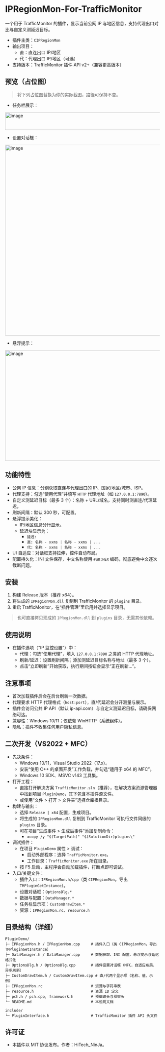 # IPRegionMon-For-TrafficMonitor
一个用于 TrafficMonitor 的插件，显示当前公网 IP 与地区信息，支持代理出口对比与自定义测延迟目标。

- 插件主类：`CIPRegionMon`
- 输出项目：
  - 直：直连出口 IP/地区
  - 代：代理出口 IP/地区（可选）
- 支持版本：TrafficMonitor 插件 API v2+（兼容更高版本）

## 预览（占位图）
> 将下列占位图替换为你的实际截图，路径可保持不变。

- 任务栏展示：
  
<img width="600" height="57" alt="image" src="https://github.com/user-attachments/assets/50a8f5fc-4a52-4051-8378-bc267fb93dec" />

- 设置对话框：
  
<img width="735" height="618" alt="image" src="https://github.com/user-attachments/assets/d331d9d5-6193-404c-9162-d46c8ffdc852" />


- 悬浮提示：
  
<img width="530" height="358" alt="image" src="https://github.com/user-attachments/assets/448c05ab-a06b-4a1d-ae99-ac88b2728fb6" />

## 功能特性
- 公网 IP 信息：分别获取直连与代理出口的 IP、国家/地区/城市、ISP。
- 代理支持：勾选“使用代理”并填写 `HTTP` 代理地址（如 `127.0.0.1:7890`）。
- 自定义测延迟目标（最多 3 个）：名称 + URL/域名，支持同时测直连/代理延迟。
- 刷新间隔：默认 300 秒，可配置。
- 悬浮提示美化：
  - IP/地区信息分行显示。
  - 延迟块显示为：
    - `延迟:`
    - `直: 名称 - xxms | 名称 - xxms | ...`
    - `代: 名称 - xxms | 名称 - xxms | ...`
- UI 自适应：对话框支持拉伸，控件自动布局。
- 配置持久化：INI 文件保存，中文名称使用 `#u8:HEX` 编码，彻底避免中文逐次截断问题。

## 安装
1. 构建 Release 版本（推荐 x64）。
2. 将生成的 `IPRegionMon.dll` 复制到 TrafficMonitor 的 `plugins` 目录。
3. 重启 TrafficMonitor，在“插件管理”里启用并选择显示项目。

> 也可直接拷贝现成的 `IPRegionMon.dll` 到 `plugins` 目录，无需其他依赖。

## 使用说明
- 在插件选项（“IP 监控设置”）中：
  - 代理：勾选“使用代理”，填入 `127.0.0.1:7890` 之类的 HTTP 代理地址。
  - 刷新/延迟：设置刷新间隔；添加测延迟目标名称与地址（最多 3 个）。
  - 点击“立即刷新”开始获取，执行期间按钮会显示“正在刷新…”。

## 注意事项
- 首次加载插件后会在后台刷新一次数据。
- 代理要求 HTTP 代理格式（`host:port`），直/代延迟会分开测量与展示。
- 插件会访问公共 IP API（默认 ip-api.com）与自定义测延迟目标，请确保网络可达。
- 兼容性：Windows 10/11；仅依赖 WinHTTP（系统组件）。
- 隐私：插件不收集任何用户隐私信息。

## 二次开发（VS2022 + MFC）
- 先决条件：
  - Windows 10/11，Visual Studio 2022（17.x）。
  - 安装“使用 C++ 的桌面开发”工作负载，并勾选“适用于 x64 的 MFC”。
  - Windows 10 SDK、MSVC v143 工具集。
- 打开工程：
  - 直接打开解决方案 `TrafficMonitor.sln`（推荐），在解决方案资源管理器中找到项目 `PluginDemo`，其下包含本插件源文件。
  - 或使用“文件 > 打开 > 文件夹”选择仓库根目录。
- 构建与输出：
  - 选择 `Release | x64` 配置，生成项目。
  - 将生成的 `IPRegionMon.dll` 复制到 TrafficMonitor 可执行文件同级的 `plugins` 目录。
  - 可在项目“生成事件 > 生成后事件”添加复制命令：
    - `xcopy /y "$(TargetPath)" "$(SolutionDir)plugins\"`
- 调试插件：
  - 在项目 `PluginDemo` 属性 > 调试：
    - 启动外部程序：选择 `TrafficMonitor.exe`。
    - 工作目录：`TrafficMonitor.exe` 所在目录。
  - 按 F5 启动，主程序会自动加载插件，打断点即可调试。
- 入口/关键文件：
  - 插件入口：`IPRegionMon.h/cpp`（类 `CIPRegionMon`，导出 `TMPluginGetInstance`）。
  - 设置对话框：`OptionsDlg.*`
  - 数据与配置：`DataManager.*`
  - 任务栏显示项：`CustomDrawItem.*`
  - 资源：`IPRegionMon.rc`、`resource.h`

## 目录结构（详细）
```
PluginDemo/
├─ IPRegionMon.h / IPRegionMon.cpp     # 插件入口（类 CIPRegionMon，导出 TMPluginGetInstance）
├─ DataManager.h / DataManager.cpp     # 数据获取、INI 配置、悬浮提示与延迟格式化
├─ OptionsDlg.h / OptionsDlg.cpp       # 插件设置对话框（MFC，自适应布局、异步刷新）
├─ CustomDrawItem.h / CustomDrawItem.cpp # 直/代两个显示项（名称、值、示例）
├─ IPRegionMon.rc                      # 资源与字符串表
├─ resource.h                          # 资源 ID 定义
├─ pch.h / pch.cpp, framework.h        # 预编译头与框架头
└─ README.md                           # 本说明文档

include/
└─ PluginInterface.h                   # TrafficMonitor 插件 API 头文件
```

## 许可证
- 本插件以 MIT 协议发布。作者：HiTech_NinJa。
